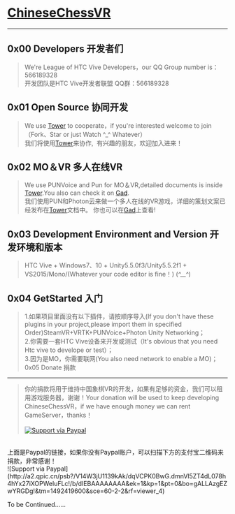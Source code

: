 # [ChineseChessVR](https://cloudhu.github.io/ChineseChessVR/)
----
0x00 Developers 开发者们
----
>We're League of HTC Vive Developers，our QQ Group number is：566189328<br>
开发团队是HTC Vive开发者联盟 QQ群：566189328

0x01 Open Source 协同开发
----
>We use [Tower](https://tower.im/join?t=26d367f5eb5a7c707dc93ae6e36d8e02) to cooperate，if you're interested welcome to join（Fork、Star or just Watch ^_^ Whatever）<br>
我们将使用[Tower](https://tower.im/join?t=26d367f5eb5a7c707dc93ae6e36d8e02)来协作, 
有兴趣的朋友，欢迎加入进来！

0x02 MO＆VR 多人在线VR 
----
>We use PUNVoice and Pun for MO＆VR,detailed documents is inside [Tower](https://tower.im/join?t=26d367f5eb5a7c707dc93ae6e36d8e02).You also can check it on [Gad](http://gad.qq.com/article/detail/7192025).<br>
我们使用PUN和Photon云来做一个多人在线的VR游戏，详细的策划文案已经发布在[Tower](https://tower.im/join?t=26d367f5eb5a7c707dc93ae6e36d8e02)文档中。
你也可以在[Gad](http://gad.qq.com/article/detail/7192025)上查看!

0x03 Development Environment and Version 开发环境和版本
----
>HTC Vive + Windows7、10 + Unity5.5.0f3/Unity5.5.2f1 + VS2015/Mono/(Whatever your code editor is fine！) (*^__^*)

0x04 GetStarted 入门
----
>1.如果项目里面没有以下插件，请按顺序导入(If you don't have these plugins in your project,please import them in specified Order)SteamVR+VRTK+PUNVoice+Photon Unity Networking；<br>
2.你需要一套HTC Vive设备来开发或测试（It's obvious that you need Htc vive to develope or test）；<br>
3.因为是MO，你需要联网(You also need network to enable a MO)；<br>
0x05 Donate 捐款
----
>你的捐款将用于维持中国象棋VR的开发，如果有足够的资金，我们可以租用游戏服务器，谢谢！Your donation will be used to keep developing ChineseChessVR，if we have enough money we can rent GameServer，thanks！<br>
><br>
[![Support via Paypal](https://www.paypalobjects.com/en_US/i/btn/btn_donateCC_LG.gif)](https://www.paypal.me/CloudHu) <br>
<br>
上面是Paypal的链接，如果你没有Paypal账户，可以扫描下方的支付宝二维码来捐款，非常感谢！<br>
![Support via Paypal](http://a2.qpic.cn/psb?/V14W3jU1139kAk/dqVCPK0BwG.dmnVl5ZT4dL078h4hYx27iXOPWeluFLc!/b/dIEBAAAAAAAA&ek=1&kp=1&pt=0&bo=gALLAzgEZwYRGDg!&tm=1492419600&sce=60-2-2&rf=viewer_4)
<br>

To be Continued……



